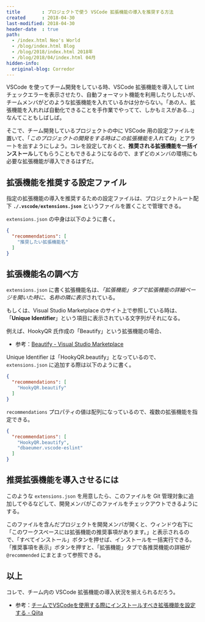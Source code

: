 ```yaml
---
title        : プロジェクトで使う VSCode 拡張機能の導入を推奨する方法
created      : 2018-04-30
last-modified: 2018-04-30
header-date  : true
path:
  - /index.html Neo's World
  - /blog/index.html Blog
  - /blog/2018/index.html 2018年
  - /blog/2018/04/index.html 04月
hidden-info:
  original-blog: Corredor
---
```


VSCode を使ってチーム開発をしている時、VSCode 拡張機能を導入して Lint チェックエラーを表示させたり、自動フォーマット機能を利用したりしたいが、チームメンバがどのような拡張機能を入れているかは分からない。「あの人、拡張機能を入れれば自動化できることを手作業でやってて、しかもミスがある…」なんてこともしばしば。

そこで、チーム開発しているプロジェクトの中に VSCode 用の設定ファイルを置いて、「*このプロジェクトの開発をする時はこの拡張機能を入れてね*」とアラートを出すようにしよう。コレを設定しておくと、**推奨される拡張機能を一括インストール**してもらうこともできるようになるので、まずどのメンバの環境にも必要な拡張機能が導入できるはずだ。

## 拡張機能を推奨する設定ファイル

指定の拡張機能の導入を推奨するための設定ファイルは、プロジェクトルート配下 **`./.vscode/extensions.json`** というファイルを置くことで管理できる。

`extensions.json` の中身は以下のように書く。

```json
{
  "recommendations": [
    "推奨したい拡張機能名"
  ]
}
```

## 拡張機能名の調べ方

`extensions.json` に書く拡張機能名は、*「拡張機能」タブで拡張機能の詳細ページを開いた時に、名称の隣に表示*されている。

もしくは、Visual Studio Marketplace のサイト上で参照している時は、「**Unique Identifier**」という項目に表示されている文字列がそれになる。

例えば、HookyQR 氏作成の「Beautify」という拡張機能の場合、

- 参考：[Beautify - Visual Studio Marketplace](https://marketplace.visualstudio.com/items?itemName=HookyQR.beautify)

Unique Identifier は「HookyQR.beautify」となっているので、`extensions.json` に追加する際は以下のように書く。

```json
{
  "recommendations": [
    "HookyQR.beautify"
  ]
}
```

`recommendations` プロパティの値は配列になっているので、複数の拡張機能を指定できる。

```json
{
  "recommendations": [
    "HookyQR.beautify",
    "dbaeumer.vscode-eslint"
  ]
}
```

## 推奨拡張機能を導入させるには

このような `extensions.json` を用意したら、このファイルを Git 管理対象に追加してやるなどして、開発メンバがこのファイルをチェックアウトできるようにする。

このファイルを含んだプロジェクトを開発メンバが開くと、ウィンドウ右下に「このワークスペースには拡張機能の推奨事項があります。」と表示されるので、「すべてインストール」ボタンを押せば、インストールを一括実行できる。「推奨事項を表示」ボタンを押すと、「拡張機能」タブで各推奨機能の詳細が `@recommended` にまとまって参照できる。

## 以上

コレで、チーム内の VSCode 拡張機能の導入状況を揃えられるだろう。

- 参考：[チームでVSCodeを使用する際にインストールすべき拡張機能を設定する - Qiita](https://qiita.com/Glavis/items/c3dac07e4bcf5c50db0a)
